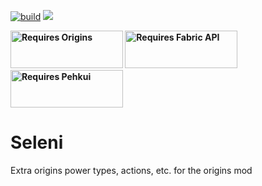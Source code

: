 [![build](https://github.com/CoutteauSam/Seleni/actions/workflows/build.yml/badge.svg)](https://github.com/CoutteauSam/Seleni/actions/workflows/build.yml)
[![](https://jitpack.io/v/CoutteauSam/Seleni.svg)](https://jitpack.io/#CoutteauSam/Seleni)

<p><strong><a href="https://www.curseforge.com/minecraft/mc-mods/origins"><img src="https://i.imgur.com/mOYS065.png" alt="Requires Origins" width="180" height="60" /></a> <a href="https://www.curseforge.com/minecraft/mc-mods/fabric-api"><img src="https://i.imgur.com/HabVZJR.png" alt="Requires Fabric API" width="180" height="60" /></a> <a href="https://www.curseforge.com/minecraft/mc-mods/pehkui"><img src="https://cdn.discordapp.com/attachments/747200097015562250/840039825678663741/pehkui_badge.png" alt="Requires Pehkui" width="180" height="60" /></a> </strong></p>

# Seleni

Extra origins power types, actions, etc. for the origins mod

